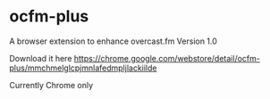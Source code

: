 # ocfm-plus
A browser extension to enhance overcast.fm
Version 1.0

Download it here https://chrome.google.com/webstore/detail/ocfm-plus/mmchmelglcpjmnlafedmpljlackiilde

Currently Chrome only
